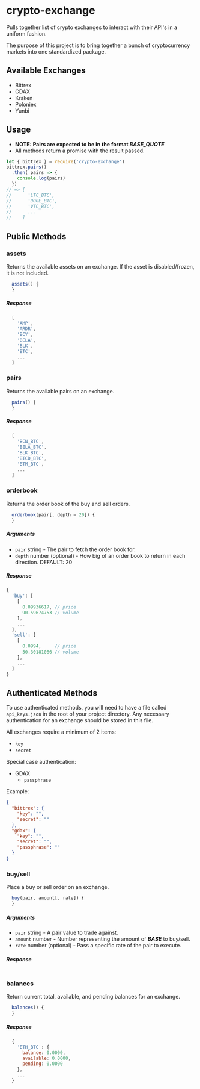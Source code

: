 # crypto-exchange
Pulls together list of crypto exchanges to interact with their API's in a uniform fashion.

The purpose of this project is to bring together a bunch of cryptocurrency markets into one standardized package.

## Available Exchanges

* Bittrex
* GDAX
* Kraken
* Poloniex
* Yunbi

## Usage

* **NOTE: Pairs are expected to be in the format *BASE_QUOTE***
* All methods return a promise with the result passed.

```javascript
let { bittrex } = require('crypto-exchange')
bittrex.pairs()
  .then( pairs => {
    console.log(pairs)
  })
// => [
//      'LTC_BTC',
//      'DOGE_BTC',
//      'VTC_BTC',
//      ...
//    ]
```

## Public Methods

### assets

Returns the available assets on an exchange. If the asset is disabled/frozen, it is not included.

```javascript
  assets() {
  }
```

##### Response

```javascript
  [
    'AMP',
    'ARDR',
    'BCY',
    'BELA',
    'BLK',
    'BTC',
    ...
  ]
```

### pairs

Returns the available pairs on an exchange.

```javascript
  pairs() {
  }
```

##### Response

```javascript
  [
    'BCN_BTC',
    'BELA_BTC',
    'BLK_BTC',
    'BTCD_BTC',
    'BTM_BTC',
    ...
  ]
```

### orderbook

Returns the order book of the buy and sell orders.

```javascript
  orderbook(pair[, depth = 20]) {
  }
```

##### Arguments

* `pair` string - The pair to fetch the order book for.
* `depth` number (optional) - How big of an order book to return in each direction. DEFAULT: 20

##### Response

```javascript
{
  'buy': [
    [
      0.09936617, // price
      90.59674753 // volume
    ],
    ...
  ],
  'sell': [
    [
      0.0994,     // price
      50.30181086 // volume
    ],
    ...
  ]
}
```

## Authenticated Methods

To use authenticated methods, you will need to have a file called `api_keys.json` in the root of your project directory. Any necessary authentication for an exchange should be stored in this file.

All exchanges require a minimum of 2 items:
* `key`
* `secret`

Special case authentication:
* GDAX
  * `passphrase`

Example:
```json
{
  "bittrex": {
    "key": "",
    "secret": ""
  },
  "gdax": {
    "key": "",
    "secret": "",
    "passphrase": ""
  }
}
```

### buy/sell

Place a buy or sell order on an exchange.

```javascript
  buy(pair, amount[, rate]) {
  }
```

##### Arguments

* `pair` string - A pair value to trade against.
* `amount` number - Number representing the amount of ***BASE*** to buy/sell.
* `rate` number (optional) - Pass a specific rate of the pair to execute.

##### Response

```javascript

```

### balances

Return current total, available, and pending balances for an exchange.

```javascript
  balances() {
  }
```

##### Response

```javascript
  {
    'ETH_BTC': {
      balance: 0.0000,
      available: 0.0000,
      pending: 0.0000
    },
    ...
  }
```

